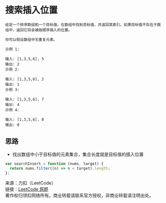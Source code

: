 # 搜索插入位置

```text
给定一个排序数组和一个目标值，在数组中找到目标值，并返回其索引。如果目标值不存在于数组中，返回它将会被按顺序插入的位置。

你可以假设数组中无重复元素。

示例 1:

输入: [1,3,5,6], 5
输出: 2
示例 2:

输入: [1,3,5,6], 2
输出: 1
示例 3:

输入: [1,3,5,6], 7
输出: 4
示例 4:

输入: [1,3,5,6], 0
输出: 0
```

## 思路

* 找出数组中小于目标值的元素集合，集合长度就是目标值的插入位置

```js
var searchInsert = function (nums, target) {
  return nums.filter((n) => n < target).length;
};
```

来源：力扣（LeetCode）  
链接：[LeetCode 原题](https://leetcode-cn.com/problems/search-insert-position)  
著作权归领扣网络所有。商业转载请联系官方授权，非商业转载请注明出处。  
